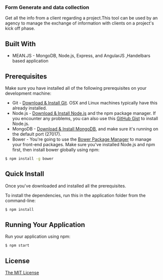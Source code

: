 ### Form Generate and data collection

Get all the info from a client regarding a project.This tool can be used by an agency to manage the exchange of information with clients on a project's kick off phase.

## Built With

* MEAN.JS -  MongoDB, Node.js, Express, and AngularJS ,Handelbars based application


## Prerequisites
Make sure you have installed all of the following prerequisites on your development machine:
* Git - [Download & Install Git](https://git-scm.com/downloads). OSX and Linux machines typically have this already installed.
* Node.js - [Download & Install Node.js](https://nodejs.org/en/download/) and the npm package manager. If you encounter any problems, you can also use this [GitHub Gist](https://gist.github.com/isaacs/579814) to install Node.js.
* MongoDB - [Download & Install MongoDB](http://www.mongodb.org/downloads), and make sure it's running on the default port (27017).
* Bower - You're going to use the [Bower Package Manager](http://bower.io/) to manage your front-end packages. Make sure you've installed Node.js and npm first, then install bower globally using npm:

```bash
$ npm install -g bower
```

## Quick Install
Once you've downloaded and installed all the prerequisites.

To install the dependencies, run this in the application folder from the command-line:

```bash
$ npm install
```

## Running Your Application

Run your application using npm:

```bash
$ npm start
```

## License
[The MIT License](LICENSE.md)
